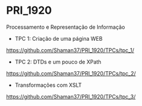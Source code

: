 # PRI_1920
Processamento e Representação de Informação

- TPC 1: Criação de uma página WEB

https://github.com/Shaman37/PRI_1920/TPCs/tpc_1/

- TPC 2: DTDs e um pouco de XPath 

https://github.com/Shaman37/PRI_1920/TPCs/tpc_2/

- Transformações com XSLT

https://github.com/Shaman37/PRI_1920/TPCs/tpc_3/
